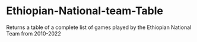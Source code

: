 # Ethiopian-National-team-Table
Returns a table of a complete list of games played by the Ethiopian National Team from 2010-2022
